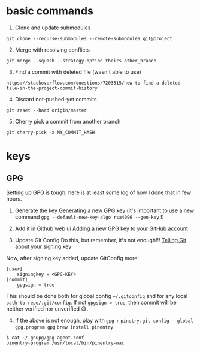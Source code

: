 # basic commands
1. Clone and update submodules
```
git clone --recurse-submodules --remote-submodules git@project
```

2. Merge with resolving conflicts
```
git merge --squash --strategy-option theirs other_branch
```

3. Find a commit with deleted file (wasn't able to use)
```
https://stackoverflow.com/questions/7203515/how-to-find-a-deleted-file-in-the-project-commit-history
```

4. Discard not-pushed-yet commits
```
git reset --hard origin/master
```

5. Cherry pick a commit from another branch
```
git cherry-pick -x MY_COMMIT_HASH
```

# keys

## GPG

Setting up GPG is tough, here is at least some log of how I done that in few hours.

1. Generate the key
[Generating a new GPG key](https://docs.github.com/en/authentication/managing-commit-signature-verification/generating-a-new-gpg-key)
(it's important to use a new command `gpg --default-new-key-algo rsa4096 --gen-key` !)

2. Add it in Github web ui
[Adding a new GPG key to your GitHub account](https://docs.github.com/en/authentication/managing-commit-signature-verification/adding-a-new-gpg-key-to-your-github-account)

3. Update Git Config
Do this, but remember, it's not enough!!!
[Telling Git about your signing key](https://docs.github.com/en/authentication/managing-commit-signature-verification/telling-git-about-your-signing-key)

Now, after signing key added, update GitConfig more:
```
[user]
    signingkey = <GPG-KEY>
[commit]
    gpgsign = true
```
This should be done both for global config `~/.gitconfig` and for any local `path-to-repo/.git/config`. If not `gpgsign = true`, then commit will be neither verified nor unverified 😅.

4. If the above is not enough, play with `gpg` + `pinetry`:
`git config --global gpg.program gpg`
`brew install pinentry`
```
$ cat ~/.gnupg/gpg-agent.conf
pinentry-program /usr/local/bin/pinentry-mac
```

